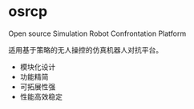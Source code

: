 # osrcp
Open source Simulation Robot Confrontation Platform

适用基于策略的无人操控的仿真机器人对抗平台。

- 模块化设计
- 功能精简
- 可拓展性强
- 性能高效稳定
